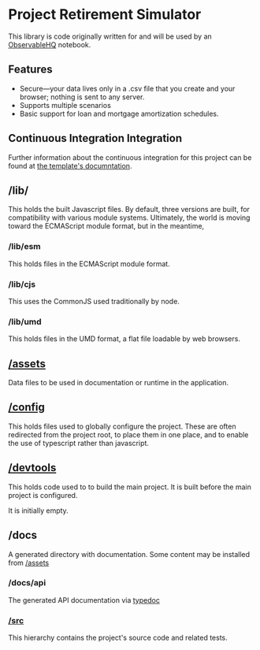 # Project Retirement Simulator

This library is code originally written for and will be used by an [ObservableHQ](https://observablehq.com) notebook.

## Features

* Secure—your data lives only in a .csv file that you create and your browser; nothing is sent to any server.
* Supports multiple scenarios
* Basic support for loan and mortgage amortization schedules.

## Continuous Integration Integration

Further information about the continuous integration for this project can be found at [the template's documntation](https://github.com/BobKerns/npm-typescript-rollup-template#continuous-integration-integration).

## /lib/

This holds the built Javascript files. By default, three versions are built, for compatibility with various module systems. Ultimately, the world is moving toward the ECMAScript module format, but in the meantime,

### /lib/esm

This holds files in the ECMAScript module format.

### /lib/cjs

This uses the CommonJS used traditionally by node.

### /lib/umd

This holds files in the UMD format, a flat file loadable by web browsers.

## [/assets](/assets/README.md)

Data files to be used in documentation or runtime in the application.

## [/config](/config/README.md)

This holds files used to globally configure the project. These are often redirected from the project root, to place them in one place, and to enable the use of typescript rather than javascript.

## [/devtools](/devtools/README.md)

This holds code used to to build the main project. It is built before the main project is configured.

It is initially empty.

## /docs

A generated directory with documentation. Some content may be installed from [/assets](/assets/README.md)

### /docs/api

The generated API documentation via [typedoc](https://typedoc.org)

### [/src](/src/README.md)

This hierarchy contains the project's source code and related tests.
